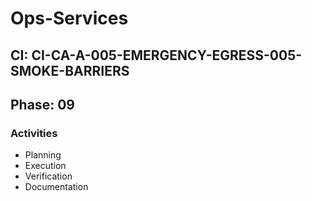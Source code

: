 # Ops-Services

## CI: CI-CA-A-005-EMERGENCY-EGRESS-005-SMOKE-BARRIERS
## Phase: 09

### Activities
- Planning
- Execution
- Verification
- Documentation
